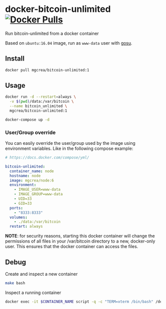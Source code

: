 # docker-bitcoin-unlimited [![Docker Pulls](https://img.shields.io/docker/pulls/mgcrea/bitcoin-unlimited.svg)](https://registry.hub.docker.com/u/mgcrea/bitcoin-unlimited/)

Run bitcoin-unlimited from a docker container

Based on `ubuntu:16.04` image, run as `www-data` user with [gosu](https://github.com/tianon/gosu).

## Install

```sh
docker pull mgcrea/bitcoin-unlimited:1
```

## Usage

```sh
docker run -d --restart=always \
  -v $(pwd)/data:/var/bitcoin \
  --name bitcoin_unlimited \
  mgcrea/bitcoin-unlimited:1
```

```sh
docker-compose up -d
```

### User/Group override

You can easily override the user/group used by the image using environment variables. Like in the following compose example:

```yaml
# https://docs.docker.com/compose/yml/

bitcoin-unlimited:
  container_name: node
  hostname: node
  image: mgcrea/node:6
  environment:
    - IMAGE_USER=www-data
    - IMAGE_GROUP=www-data
    - UID=33
    - GID=33
  ports:
    - "8333:8333"
  volumes:
    - ./data:/var/bitcoin
  restart: always
```

**NOTE**: for security reasons, starting this docker container will change the permissions of all files in your /var/bitcoin directory to a new, docker-only user. This ensures that the docker container can access the files.

## Debug

Create and inspect a new container

```sh
make bash
```

Inspect a running container

```sh
docker exec -it $CONTAINER_NAME script -q -c "TERM=xterm /bin/bash" /dev/null
```
